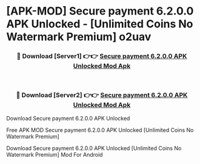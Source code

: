 # [APK-MOD] Secure payment 6.2.0.0 APK Unlocked - [Unlimited Coins No Watermark Premium] o2uav



<div align="center">
<h3>🔴 Download [Server1] 👉👉 <a href="https://momento.my/?title=Secure_payment_6.2.0.0_APK_Unlocked">Secure payment 6.2.0.0 APK Unlocked Mod Apk</a></h3><br>

<h3>🔴 Download [Server2] 👉👉 <a href="https://momento.my/?title=Secure_payment_6.2.0.0_APK_Unlocked">Secure payment 6.2.0.0 APK Unlocked Mod Apk</a></h3>
</div>



Download Secure payment 6.2.0.0 APK Unlocked 

Free APK MOD Secure payment 6.2.0.0 APK Unlocked [Unlimited Coins No Watermark Premium]

Download Secure payment 6.2.0.0 APK Unlocked [Unlimited Coins No Watermark Premium] Mod For Android
